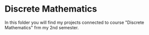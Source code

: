 # Discrete Mathematics 

In this folder you will find my projects connected to course "Discrete Mathematics" frm my 2nd semester. 
